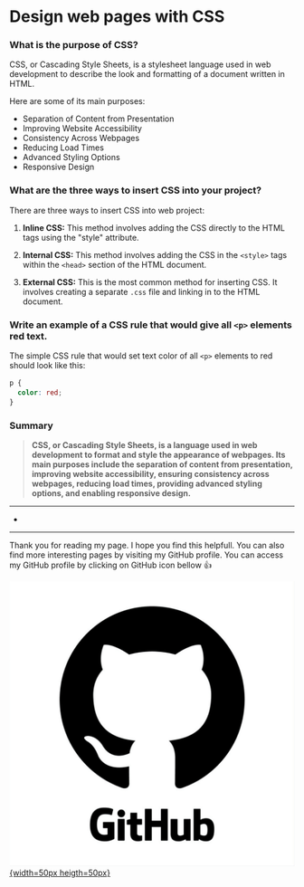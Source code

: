 # Design web pages with CSS

### What is the purpose of CSS?

CSS, or Cascading Style Sheets, is a stylesheet language used in web development 
to describe the look and formatting of a document written in HTML.

Here are some of its main purposes:

* Separation of Content from Presentation
* Improving Website Accessibility
* Consistency Across Webpages
* Reducing Load Times
* Advanced Styling Options
* Responsive Design

### What are the three ways to insert CSS into your project?

There are three ways to insert CSS into web project: 

1. **Inline CSS:** This method involves adding the CSS directly to the HTML tags 
    using the "style" attribute.

2. **Internal CSS:** This method involves adding the CSS in the `<style>` tags within
    the `<head>` section of the HTML document.

3. **External CSS:** This is the most common method for inserting CSS. It involves
    creating a separate `.css` file and linking in to the HTML document.

### Write an example of a CSS rule that would give all `<p>` elements red text.

The simple CSS rule that would set text color of all `<p>` elements to red should
look like this:

```css
p {
  color: red;
}
```

### Summary

> **CSS, or Cascading Style Sheets, is a language used in web development to format and 
> style the appearance of webpages. Its main purposes include the separation of 
> content from presentation, improving website accessibility, ensuring consistency 
> across webpages, reducing load times, providing advanced styling options, and enabling 
> responsive design.**

***
*
***

Thank you for reading my page. I hope you find this helpfull. You can also find more
interesting pages by visiting my GitHub profile. You can access my GitHub profile
by clicking on GitHub icon bellow :+1:

[![GitHub](/github-logo-git-hub-icon-with-text-on-white-and-black-background-free-vector.jpg){width=50px heigth=50px}](https://github.com/MisterVaidas)
